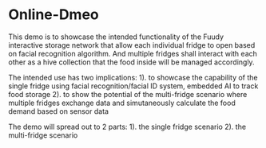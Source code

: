# Online-Dmeo
This demo is to showcase the intended functionality of the Fuudy interactive storage network that allow each individual fridge to open based on facial recognition  algorithm. And multiple fridges shall interact with each other as a hive collection that the food inside will be managed accordingly.

The intended use has two implications:
  1). to showcase the capability of the single fridge using facial recognition/facial ID system, embedded AI to track food storage
  2). to show the potential of the multi-fridge scenario where multiple fridges exchange data and simutaneously calculate the food demand based on sensor data
  
  The demo will spread out to 2 parts: 
   1). the single fridge scenario
   2). the multi-fridge scenario
   
   
